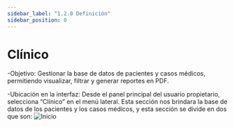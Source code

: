 ```yaml
---
sidebar_label: "1.2.0 Definición"
sidebar_position: 0
---
```


# Clínico

-Objetivo: Gestionar la base de datos de pacientes y casos médicos, permitiendo visualizar, filtrar y generar reportes en PDF.

-Ubicación en la interfaz: Desde el panel principal del usuario propietario, selecciona “Clínico” en el menú lateral. Esta sección nos brindara la base de datos de los pacientes y los casos médicos, y esta sección se divide en dos que son:
![Inicio](/img/img_solhub/exp.pro.1.2.0.clinico/1.png)
 
